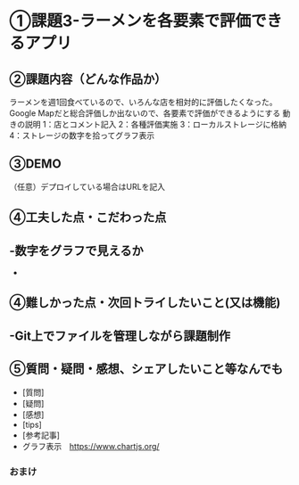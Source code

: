 # ①課題3-ラーメンを各要素で評価できるアプリ


## ②課題内容（どんな作品か）
ラーメンを週1回食べているので、いろんな店を相対的に評価したくなった。
Google Mapだと総合評価しか出ないので、各要素で評価ができるようにする
動きの説明
1：店とコメント記入
2：各種評価実施
3：ローカルストレージに格納
4：ストレージの数字を拾ってグラフ表示


## ③DEMO
（任意）デプロイしている場合はURLを記入

## ④工夫した点・こだわった点
-数字をグラフで見えるか
-
-

## ④難しかった点・次回トライしたいこと(又は機能)
-Git上でファイルを管理しながら課題制作
-

## ⑤質問・疑問・感想、シェアしたいこと等なんでも
- [質問]
- [疑問]
- [感想]
- [tips]
- [参考記事]
- グラフ表示　https://www.chartjs.org/


### おまけ

